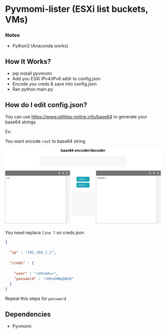 # Pyvmomi-lister (ESXi list buckets, VMs)



### Notes

- Python3 (Anaconda works)



## How It Works?

- pip install pyvmomi
- Add you ESXi IPv4/IPv6 addr to config.json
- Encode you creds & save into config.json
- Ran python main.py



## How do I edit config.json?

You can use https://www.utilities-online.info/base64 to generate your base64 strings


Ex:

You want encode ```root``` to base64 string



![Example base64 encode](img/example-root.png)


You need replace ```line 7``` on creds.json

```json
{

  "ip" : "192.168.1.1",
  
  "creds" : {

    "user" : "cm9vdA==",
    "password" : "cHhndHNqbW50"
  }
}
```

Repeat this steps for ```password```


## Dependencies 

- Pyvmomi